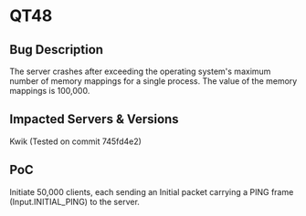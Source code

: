# QT48

## Bug Description
The server crashes after exceeding the operating system's maximum number of memory mappings for a single process. The value of the memory mappings is 100,000.

## Impacted Servers & Versions
Kwik (Tested on commit 745fd4e2)

## PoC
Initiate 50,000 clients, each sending an Initial packet carrying a PING frame (Input.INITIAL_PING) to the server.